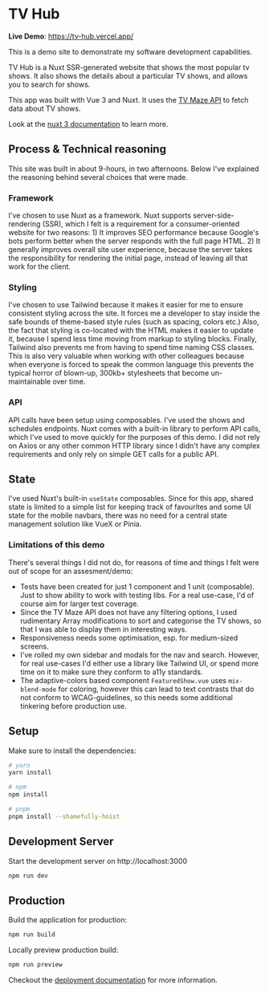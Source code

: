 # TV Hub

**Live Demo**: https://tv-hub.vercel.app/

This is a demo site to demonstrate my software development capabilities.

TV Hub is a Nuxt SSR-generated website that shows the most popular tv shows.
It also shows the details about a particular TV shows, and allows you to search for shows.

This app was built with Vue 3 and Nuxt. It uses the [TV Maze API](https://www.tvmaze.com/api) to fetch data about TV shows.

Look at the [nuxt 3 documentation](https://v3.nuxtjs.org) to learn more.

## Process & Technical reasoning

This site was built in about 9-hours, in two afternoons. Below I've explained the reasoning behind several choices that were made.

### Framework

I've chosen to use Nuxt as a framework. Nuxt supports server-side-rendering (SSR), which I felt is a requirement for a consumer-oriented website for two reasons: 1) It improves SEO performance because Google's bots perform better when the server responds with the full page HTML. 2) It generally improves overall site user experience, because the server takes the responsibility for rendering the initial page, instead of leaving all that work for the client.

### Styling

I've chosen to use Tailwind because it makes it easier for me to ensure consistent styling across the site. It forces me a developer to stay inside the safe bounds of theme-based style rules (such as spacing, colors etc.) Also, the fact that styling is co-located with the HTML makes it easier to update it, because I spend less time moving from markup to styling blocks. Finally, Tailwind also prevents me from having to spend time naming CSS classes. This is also very valuable when working with other colleagues because when everyone is forced to speak the common language this prevents the typical horror of blown-up, 300kb+ stylesheets that become un-maintainable over time.

### API

API calls have been setup using composables. I've used the shows and schedules endpoints. Nuxt comes with a built-in library to perform API calls, which I've used to move quickly for the purposes of this demo. I did not rely on Axios or any other common HTTP library since I didn't have any complex requirements and only rely on simple GET calls for a public API.

## State

I've used Nuxt's built-in `useState` composables. Since for this app, shared state is limited to a simple list for keeping track of favourites and some UI state for the mobile navbars, there was no need for a central state management solution like VueX or Pinia.

### Limitations of this demo

There's several things I did not do, for reasons of time and things I felt were out of scope for an assesment/demo:

- Tests have been created for just 1 component and 1 unit (composable). Just to show ability to work with testing libs. For a real use-case, I'd of course aim for larger test coverage.
- Since the TV Maze API does not have any filtering options, I used rudimentary Array modifications to sort and categorise the TV shows, so that I was able to display them in interesting ways.
- Responsiveness needs some optimisation, esp. for medium-sized screens.
- I've rolled my own sidebar and modals for the nav and search. However, for real use-cases I'd either use a library like Tailwind UI, or spend more time on it to make sure they conform to a11y standards.
- The adaptive-colors based component `FeaturedShow.vue` uses `mix-blend-mode` for coloring, however this can lead to text contrasts that do not conform to WCAG-guidelines, so this needs some additional tinkering before production use.

## Setup

Make sure to install the dependencies:

```bash
# yarn
yarn install

# npm
npm install

# pnpm
pnpm install --shamefully-hoist
```

## Development Server

Start the development server on http://localhost:3000

```bash
npm run dev
```

## Production

Build the application for production:

```bash
npm run build
```

Locally preview production build:

```bash
npm run preview
```

Checkout the [deployment documentation](https://v3.nuxtjs.org/guide/deploy/presets) for more information.
